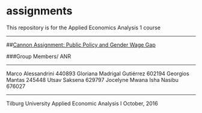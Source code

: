 # assignments
This repository is for the Applied Economics Analysis 1 course 
___

##[Cannon Assignment: Public Policy and Gender Wage Gap](https://github.com/gmantas93/assignments/blob/master/CV.md)

###Group Members/ ANR
___
Marco Alessandrini 440893
Gloriana Madrigal Gutiérrez 602194
Georgios Mantas 245448
Utsav Saksena 629797
Jocelyne Mwana Isha Nasibu 676027
___

Tilburg University
Applied Economic Analysis I
October, 2016

